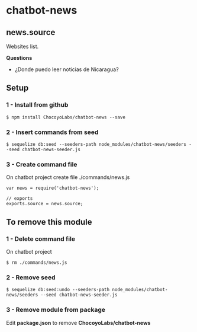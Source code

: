 # chatbot-news

## news.source

Websites list.


**Questions**
* ¿Donde puedo leer noticias de Nicaragua?

## Setup

### 1 - Install from github

    $ npm install ChocoyoLabs/chatbot-news --save

### 2 - Insert commands from seed

    $ sequelize db:seed --seeders-path node_modules/chatbot-news/seeders --seed chatbot-news-seeder.js

### 3 - Create command file

On chatbot project create file ./commands/news.js

    var news = require('chatbot-news');

    // exports
    exports.source = news.source;

## To remove this module

### 1 - Delete command file

On chatbot project

    $ rm ./commands/news.js

### 2 - Remove seed

    $ sequelize db:seed:undo --seeders-path node_modules/chatbot-news/seeders --seed chatbot-news-seeder.js

### 3 - Remove module from package

Edit **package.json** to remove **ChocoyoLabs/chatbot-news**
